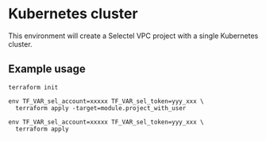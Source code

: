 # Kubernetes cluster

This environment will create a Selectel VPC project with a single Kubernetes
cluster.

## Example usage

```
terraform init

env TF_VAR_sel_account=xxxxx TF_VAR_sel_token=yyy_xxx \
  terraform apply -target=module.project_with_user

env TF_VAR_sel_account=xxxxx TF_VAR_sel_token=yyy_xxx \
  terraform apply
```
